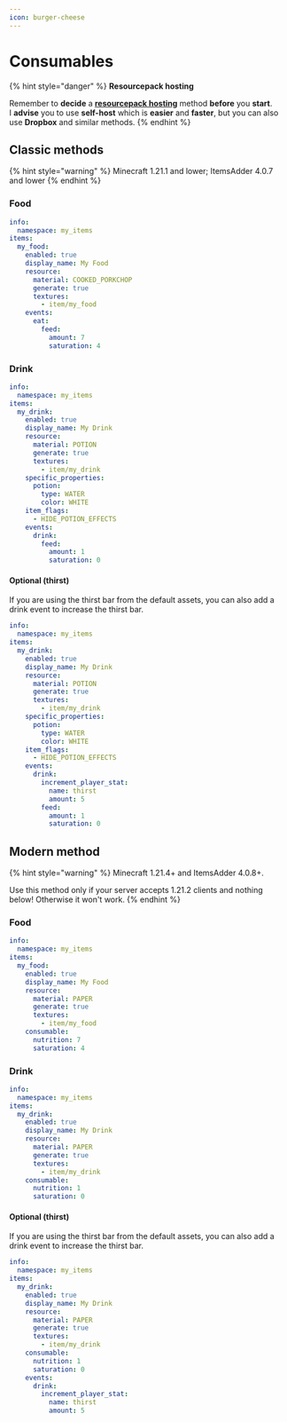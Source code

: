 ```yaml
---
icon: burger-cheese
---
```


# Consumables

{% hint style="danger" %}
**Resourcepack hosting**

Remember to **decide** a [**resourcepack hosting**](../resourcepack-hosting/) method **before** you **start**.\
I **advise** you to use **self-host** which is **easier** and **faster**, but you can also use **Dropbox** and similar methods.
{% endhint %}

## Classic methods

{% hint style="warning" %}
Minecraft 1.21.1 and lower; ItemsAdder 4.0.7 and lower
{% endhint %}

### Food

```yaml
info:
  namespace: my_items
items:
  my_food:
    enabled: true
    display_name: My Food
    resource:
      material: COOKED_PORKCHOP
      generate: true
      textures:
        - item/my_food
    events:
      eat:
        feed:
          amount: 7
          saturation: 4
```

### Drink

```yaml
info:
  namespace: my_items
items:
  my_drink:
    enabled: true
    display_name: My Drink
    resource:
      material: POTION
      generate: true
      textures:
        - item/my_drink
    specific_properties:
      potion:
        type: WATER
        color: WHITE
    item_flags:
      - HIDE_POTION_EFFECTS
    events:
      drink:
        feed:
          amount: 1
          saturation: 0
```

#### Optional (thirst)

If you are using the thirst bar from the default assets, you can also add a drink event to increase the thirst bar.

```yaml
info:
  namespace: my_items
items:
  my_drink:
    enabled: true
    display_name: My Drink
    resource:
      material: POTION
      generate: true
      textures:
        - item/my_drink
    specific_properties:
      potion:
        type: WATER
        color: WHITE
    item_flags:
      - HIDE_POTION_EFFECTS
    events:
      drink:
        increment_player_stat:
          name: thirst
          amount: 5
        feed:
          amount: 1
          saturation: 0
```

## Modern method

{% hint style="warning" %}
Minecraft 1.21.4+ and ItemsAdder 4.0.8+.

Use this method only if your server accepts 1.21.2 clients and nothing below! Otherwise it won't work.
{% endhint %}

### Food

```yaml
info:
  namespace: my_items
items:
  my_food:
    enabled: true
    display_name: My Food
    resource:
      material: PAPER
      generate: true
      textures:
        - item/my_food
    consumable:
      nutrition: 7
      saturation: 4
```

### Drink

```yaml
info:
  namespace: my_items
items:
  my_drink:
    enabled: true
    display_name: My Drink
    resource:
      material: PAPER
      generate: true
      textures:
        - item/my_drink
    consumable:
      nutrition: 1
      saturation: 0
```

#### Optional (thirst)

If you are using the thirst bar from the default assets, you can also add a drink event to increase the thirst bar.

```yaml
info:
  namespace: my_items
items:
  my_drink:
    enabled: true
    display_name: My Drink
    resource:
      material: PAPER
      generate: true
      textures:
        - item/my_drink
    consumable:
      nutrition: 1
      saturation: 0
    events:
      drink:
        increment_player_stat:
          name: thirst
          amount: 5
```
